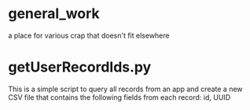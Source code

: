 # general_work
a place for various crap that doesn't fit elsewhere


# getUserRecordIds.py
This is a simple script to query all records from an app and create a new CSV file that contains the following fields from each record: id, UUID

